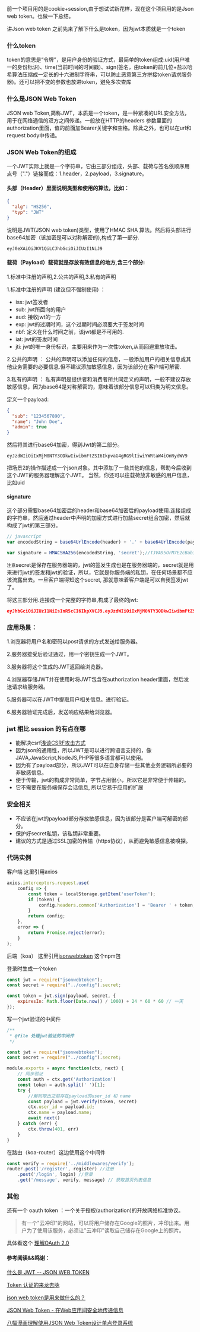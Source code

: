 前一个项目用的是cookie+session,由于想试试新花样，现在这个项目用的是Json web token。也做一下总结。

讲Json web token 之前先来了解下什么是token，因为jwt本质就是一个token

### 什么token

token的意思是“令牌”，是用户身份的验证方式，最简单的token组成:uid(用户唯一的身份标识)、time(当前时间的时间戳)、sign(签名，由token的前几位+盐以哈希算法压缩成一定长的十六进制字符串，可以防止恶意第三方拼接token请求服务器)。还可以把不变的参数也放进token，避免多次查库

### 什么是JSON Web Token

JSON web Token,简称JWT，本质是一个token，是一种紧凑的URL安全方法，用于在网络通信的双方之间传递。一般放在HTTP的headers 参数里面的authorization里面，值的前面加Bearer关键字和空格。除此之外，也可以在url和request body中传递。

### JSON Web Token的组成

一个JWT实际上就是一个字符串，它由三部分组成，头部、载荷与签名依顺序用点号（"."）链接而成：1.header，2.payload，3.signature。

#### 头部（Header）里面说明类型和使用的算法，比如：

```json
{
  "alg": "HS256",
  "typ": "JWT"
}
```

说明是JWT(JSON web token)类型，使用了HMAC SHA 算法。然后将头部进行base64加密（该加密是可以对称解密的),构成了第一部分.

```string
eyJ0eXAiOiJKV1QiLCJhbGciOiJIUzI1NiJ9
```

#### 载荷（Payload）载荷就是存放有效信息的地方,含三个部分:

1.标准中注册的声明,2.公共的声明,3.私有的声明

1.标准中注册的声明 (建议但不强制使用) ：

* iss: jwt签发者
* sub: jwt所面向的用户
* aud: 接收jwt的一方
* exp: jwt的过期时间，这个过期时间必须要大于签发时间
* nbf: 定义在什么时间之前，该jwt都是不可用的.
* iat: jwt的签发时间
* jti: jwt的唯一身份标识，主要用来作为一次性token,从而回避重放攻击。

2.公共的声明 ：
公共的声明可以添加任何的信息，一般添加用户的相关信息或其他业务需要的必要信息.但不建议添加敏感信息，因为该部分在客户端可解密.

3.私有的声明 ：
私有声明是提供者和消费者所共同定义的声明，一般不建议存放敏感信息，因为base64是对称解密的，意味着该部分信息可以归类为明文信息。

定义一个payload:

```json
{
  "sub": "1234567890",
  "name": "John Doe",
  "admin": true
}
```
然后将其进行base64加密，得到Jwt的第二部分。

```string
eyJzdWIiOiIxMjM0NTY3ODkwIiwibmFtZSI6IkpvaG4gRG9lIiwiYWRtaW4iOnRydWV9
```

把场景2的操作描述成一个json对象。其中添加了一些其他的信息，帮助今后收到这个JWT的服务器理解这个JWT。 当然，你还可以往载荷放非敏感的用户信息，比如uid

#### signature

这个部分需要base64加密后的header和base64加密后的payload使用.连接组成的字符串，然后通过header中声明的加密方式进行加盐secret组合加密，然后就构成了jwt的第三部分。

```js
// javascript
var encodedString = base64UrlEncode(header) + '.' + base64UrlEncode(payload);

var signature = HMACSHA256(encodedString, 'secret');//TJVA95OrM7E2cBab30RMHrHDcEfxjoYZgeFONFh7HgQ

```

`注意`secret是保存在服务器端的，jwt的签发生成也是在服务器端的，secret就是用来进行jwt的签发和jwt的验证，所以，它就是你服务端的私钥，在任何场景都不应该流露出去。一旦客户端得知这个secret, 那就意味着客户端是可以自我签发jwt了。

将这三部分用.连接成一个完整的字符串,构成了最终的jwt:

```json
eyJhbGciOiJIUzI1NiIsInR5cCI6IkpXVCJ9.eyJzdWIiOiIxMjM0NTY3ODkwIiwibmFtZSI6IkpvaG4gRG9lIiwiYWRtaW4iOnRydWV9.TJVA95OrM7E2cBab30RMHrHDcEfxjoYZgeFONFh7HgQ
```

### 应用场景：

1.浏览器将用户名和密码以post请求的方式发送给服务器。

2.服务器接受后验证通过，用一个密钥生成一个JWT。

3.服务器将这个生成的JWT返回给浏览器。

4.浏览器存储JWT并在使用时将JWT包含在authorization header里面，然后发送请求给服务器。

5.服务器可以在JWT中提取用户相关信息。进行验证。

6.服务器验证完成后，发送响应结果给浏览器。



### jwt 相比 session 的有点在哪

* 能解决csrf[浅谈CSRF攻击方式](http://www.cnblogs.com/hyddd/archive/2009/04/09/1432744.html)
* 因为json的通用性，所以JWT是可以进行跨语言支持的，像JAVA,JavaScript,NodeJS,PHP等很多语言都可以使用。
* 因为有了payload部分，所以JWT可以在自身存储一些其他业务逻辑所必要的非敏感信息。
* 便于传输，jwt的构成非常简单，字节占用很小，所以它是非常便于传输的。
* 它不需要在服务端保存会话信息, 所以它易于应用的扩展

### 安全相关

* 不应该在jwt的payload部分存放敏感信息，因为该部分是客户端可解密的部分。
* 保护好secret私钥，该私钥非常重要。
* 建议的方式是通过SSL加密的传输（https协议），从而避免敏感信息被嗅探。


### 代码实例

客户端 这里引用axios

```js
axios.interceptors.request.use(
	config => {
		const token = localStorage.getItem('userToken');
		if (token) {
			config.headers.common['Authorization'] = 'Bearer ' + token;
		}
		return config;
	},
	error => {
		return Promise.reject(error);
	}
);
```

后端（koa）  这里引用[jsonwebtoken](https://www.npmjs.com/package/jsonwebtoken) 这个npm包

登录时生成一个token

```js
const jwt = require("jsonwebtoken");
const secret = require("../config").secret;

const token = jwt.sign(payload, secret, {
    expiresIn: Math.floor(Date.now() / 1000) + 24 * 60 * 60 // 一天
});
```
写一个jwt验证的中间件

```js
/**
 * @file 处理jwt验证的中间件
 */

const jwt = require("jsonwebtoken");
const secret = require("../config").secret;

module.exports = async function(ctx, next) {
	// 同步验证
	const auth = ctx.get('Authorization')
	const token = auth.split(' ')[1];
	try {
		//解码取出之前存在payload的user_id 和 name
		const payload = jwt.verify(token, secret)
		ctx.user_id = payload.id;
		ctx.name = payload.name;
		await next()
	} catch (err) {
		ctx.throw(401, err)
	}
}
```

在路由（koa-router）这边使用这个中间件

```js
const verify = require('../middlewares/verify');
router.post('/register', register) //注册
	.post('/login', login) //登录
	.get('/message', verify, message) // 获取首页列表信息
```

### 其他

还有一个 oauth token ：一个关于授权(authorization)的开放网络标准协议。

> 有一个"云冲印"的网站，可以将用户储存在Google的照片，冲印出来。用户为了使用该服务，必须让"云冲印"读取自己储存在Google上的照片。

具体看这个 [理解OAuth 2.0](http://www.ruanyifeng.com/blog/2014/05/oauth_2_0.html)

#### 参考阅读&&鸣谢：

[什么是 JWT -- JSON WEB TOKEN](https://www.jianshu.com/p/576dbf44b2ae)

[Token 认证的来龙去脉](https://juejin.im/post/5a6c60166fb9a01caf37a5e5?utm_source=gold_browser_extension)

[json web token是用来做什么的？](https://www.zhihu.com/question/36135526)

[JSON Web Token - 在Web应用间安全地传递信息](http://blog.leapoahead.com/2015/09/06/understanding-jwt/)

[八幅漫画理解使用JSON Web Token设计单点登录系统](http://blog.leapoahead.com/2015/09/07/user-authentication-with-jwt/?utm_source=tuicool&utm_medium=referral#disqus_thread)
